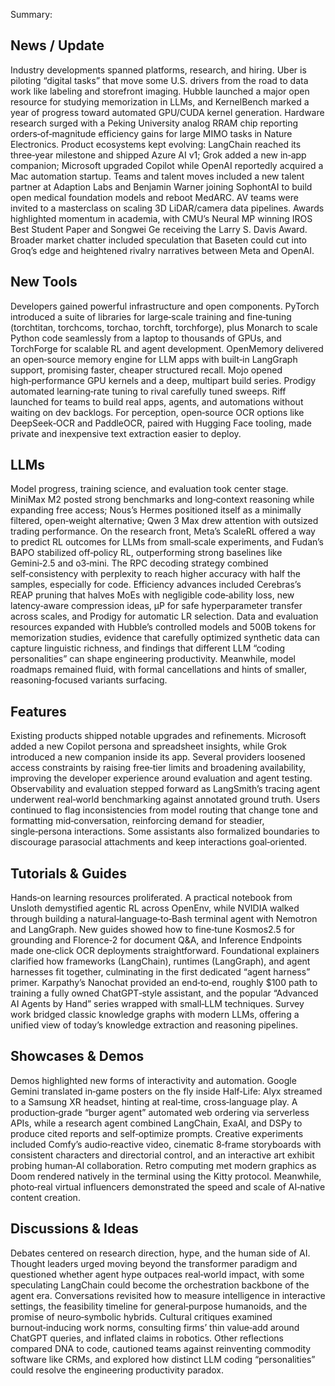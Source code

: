 Summary:
## News / Update
Industry developments spanned platforms, research, and hiring. Uber is piloting “digital tasks” that move some U.S. drivers from the road to data work like labeling and storefront imaging. Hubble launched a major open resource for studying memorization in LLMs, and KernelBench marked a year of progress toward automated GPU/CUDA kernel generation. Hardware research surged with a Peking University analog RRAM chip reporting orders‑of‑magnitude efficiency gains for large MIMO tasks in Nature Electronics. Product ecosystems kept evolving: LangChain reached its three‑year milestone and shipped Azure AI v1; Grok added a new in‑app companion; Microsoft upgraded Copilot while OpenAI reportedly acquired a Mac automation startup. Teams and talent moves included a new talent partner at Adaption Labs and Benjamin Warner joining SophontAI to build open medical foundation models and reboot MedARC. AV teams were invited to a masterclass on scaling 3D LiDAR/camera data pipelines. Awards highlighted momentum in academia, with CMU’s Neural MP winning IROS Best Student Paper and Songwei Ge receiving the Larry S. Davis Award. Broader market chatter included speculation that Baseten could cut into Groq’s edge and heightened rivalry narratives between Meta and OpenAI.

## New Tools
Developers gained powerful infrastructure and open components. PyTorch introduced a suite of libraries for large‑scale training and fine‑tuning (torchtitan, torchcoms, torchao, torchft, torchforge), plus Monarch to scale Python code seamlessly from a laptop to thousands of GPUs, and TorchForge for scalable RL and agent development. OpenMemory delivered an open‑source memory engine for LLM apps with built‑in LangGraph support, promising faster, cheaper structured recall. Mojo opened high‑performance GPU kernels and a deep, multipart build series. Prodigy automated learning‑rate tuning to rival carefully tuned sweeps. Riff launched for teams to build real apps, agents, and automations without waiting on dev backlogs. For perception, open‑source OCR options like DeepSeek‑OCR and PaddleOCR, paired with Hugging Face tooling, made private and inexpensive text extraction easier to deploy.

## LLMs
Model progress, training science, and evaluation took center stage. MiniMax M2 posted strong benchmarks and long‑context reasoning while expanding free access; Nous’s Hermes positioned itself as a minimally filtered, open‑weight alternative; Qwen 3 Max drew attention with outsized trading performance. On the research front, Meta’s ScaleRL offered a way to predict RL outcomes for LLMs from small‑scale experiments, and Fudan’s BAPO stabilized off‑policy RL, outperforming strong baselines like Gemini‑2.5 and o3‑mini. The RPC decoding strategy combined self‑consistency with perplexity to reach higher accuracy with half the samples, especially for code. Efficiency advances included Cerebras’s REAP pruning that halves MoEs with negligible code‑ability loss, new latency‑aware compression ideas, µP for safe hyperparameter transfer across scales, and Prodigy for automatic LR selection. Data and evaluation resources expanded with Hubble’s controlled models and 500B tokens for memorization studies, evidence that carefully optimized synthetic data can capture linguistic richness, and findings that different LLM “coding personalities” can shape engineering productivity. Meanwhile, model roadmaps remained fluid, with formal cancellations and hints of smaller, reasoning‑focused variants surfacing.

## Features
Existing products shipped notable upgrades and refinements. Microsoft added a new Copilot persona and spreadsheet insights, while Grok introduced a new companion inside its app. Several providers loosened access constraints by raising free‑tier limits and broadening availability, improving the developer experience around evaluation and agent testing. Observability and evaluation stepped forward as LangSmith’s tracing agent underwent real‑world benchmarking against annotated ground truth. Users continued to flag inconsistencies from model routing that change tone and formatting mid‑conversation, reinforcing demand for steadier, single‑persona interactions. Some assistants also formalized boundaries to discourage parasocial attachments and keep interactions goal‑oriented.

## Tutorials & Guides
Hands‑on learning resources proliferated. A practical notebook from Unsloth demystified agentic RL across OpenEnv, while NVIDIA walked through building a natural‑language‑to‑Bash terminal agent with Nemotron and LangGraph. New guides showed how to fine‑tune Kosmos2.5 for grounding and Florence‑2 for document Q&A, and Inference Endpoints made one‑click OCR deployments straightforward. Foundational explainers clarified how frameworks (LangChain), runtimes (LangGraph), and agent harnesses fit together, culminating in the first dedicated “agent harness” primer. Karpathy’s Nanochat provided an end‑to‑end, roughly $100 path to training a fully owned ChatGPT‑style assistant, and the popular “Advanced AI Agents by Hand” series wrapped with small‑LLM techniques. Survey work bridged classic knowledge graphs with modern LLMs, offering a unified view of today’s knowledge extraction and reasoning pipelines.

## Showcases & Demos
Demos highlighted new forms of interactivity and automation. Google Gemini translated in‑game posters on the fly inside Half‑Life: Alyx streamed to a Samsung XR headset, hinting at real‑time, cross‑language play. A production‑grade “burger agent” automated web ordering via serverless APIs, while a research agent combined LangChain, ExaAI, and DSPy to produce cited reports and self‑optimize prompts. Creative experiments included Comfy’s audio‑reactive video, cinematic 8‑frame storyboards with consistent characters and directorial control, and an interactive art exhibit probing human‑AI collaboration. Retro computing met modern graphics as Doom rendered natively in the terminal using the Kitty protocol. Meanwhile, photo‑real virtual influencers demonstrated the speed and scale of AI‑native content creation.

## Discussions & Ideas
Debates centered on research direction, hype, and the human side of AI. Thought leaders urged moving beyond the transformer paradigm and questioned whether agent hype outpaces real‑world impact, with some speculating LangChain could become the orchestration backbone of the agent era. Conversations revisited how to measure intelligence in interactive settings, the feasibility timeline for general‑purpose humanoids, and the promise of neuro‑symbolic hybrids. Cultural critiques examined burnout‑inducing work norms, consulting firms’ thin value‑add around ChatGPT queries, and inflated claims in robotics. Other reflections compared DNA to code, cautioned teams against reinventing commodity software like CRMs, and explored how distinct LLM coding “personalities” could resolve the engineering productivity paradox.

